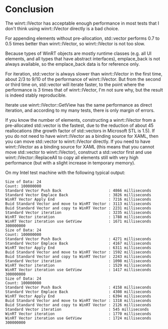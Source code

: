 # Conclusion

The winrt::IVector has acceptable enough performance in most tests that I don't think using winrt::IVector directly is a bad choice.

For appending elements without pre-allocation, std::vector performs 0.7 to 0.5 times better than winrt::IVector, so winrt::IVector is not too slow.

Because types of WinRT objects are mostly runtime classes (e.g. all UI elements, and all types that have abstract interfaces), emplace_back is not always available, so the emplace_back data is for reference only.

For iteration, std::vector is always slower than winrt::IVector in the first time, about 2/3 to 9/10 of the performance of winrt::IVector. But from the second or third time on, std::vector will iterate faster, to the point where the performance is 3 times that of winrt::IVector, I'm not sure why, but the result is indeed stably reproducible.

Iterate use winrt::IVector::GetView has the same performance as direct iteration, and according to my many tests, there is only margin of errors.

If you know the number of elements, constructing a winrt::IVector from a pre-allocated std::vector is the fastest, due to the reduction of about 45 reallocations (the growth factor of std::vectors in Microsoft STL is 1.5). If you do not need to have winrt::IVector as a binding source for XAML, then you can move std::vector to winrt::IVector directly. If you need to have winrt::IVector as a binding source for XAML (this means that you cannot move std::vector to winrt::IVector), construct a std::vector first and use winrt::IVector::ReplaceAll to copy all elements still with very high performance (but with a slight increase in temporary memory).

On my Intel test machine with the following typical output:

```plaintext
Size of Data: 24
Count: 100000000
Standard Vector Push Back                     : 4866 milliseconds
Standard Vector Emplace Back                  : 3826 milliseconds
WinRT Vector Apply End                        : 7216 milliseconds
Buid Standard Vector and move to WinRT Vector : 3113 milliseconds
Buid Standard Vector and copy to WinRT Vector : 2231 milliseconds
Standard Vector iteration                     : 3235 milliseconds
WinRT Vector iteration                        : 1788 milliseconds
WinRT Vector iteration use GetView            : 1671 milliseconds
300000000
Size of Data: 24
Count: 100000000
Standard Vector Push Back                     : 4271 milliseconds
Standard Vector Emplace Back                  : 4167 milliseconds
WinRT Vector Apply End                        : 6311 milliseconds
Buid Standard Vector and move to WinRT Vector : 1592 milliseconds
Buid Standard Vector and copy to WinRT Vector : 2243 milliseconds
Standard Vector iteration                     : 1098 milliseconds
WinRT Vector iteration                        : 1529 milliseconds
WinRT Vector iteration use GetView            : 1417 milliseconds
300000000
Size of Data: 24
Count: 100000000
Standard Vector Push Back                     : 4158 milliseconds
Standard Vector Emplace Back                  : 4308 milliseconds
WinRT Vector Apply End                        : 6394 milliseconds
Buid Standard Vector and move to WinRT Vector : 1318 milliseconds
Buid Standard Vector and copy to WinRT Vector : 2126 milliseconds
Standard Vector iteration                     : 545 milliseconds
WinRT Vector iteration                        : 1770 milliseconds
WinRT Vector iteration use GetView            : 1724 milliseconds
300000000
```
